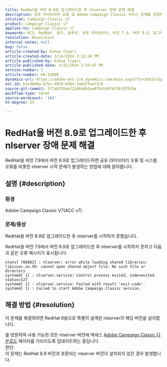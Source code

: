 ```yaml
---
title: RedHat을 버전 8.9로 업그레이드한 후 nlserver 장애 문제 해결
description: 공유 라이브러리 오류 및 Adobe Campaign Classic 서비스 문제를 포함하여 RedHat을 버전 8.9로 업그레이드한 후 nlserver 오류를 해결하는 방법에 대해 알아봅니다.
solution: Campaign Classic v7
product: Campaign Classic v7
applies-to: Campaign Classic v7
keywords: KCS, RedHat, 설치, 솔루션, 공유 라이브러리, 버전 7.9, 버전 8.9, 업그레이드, nlserver, 종료 코드
resolution: Resolution
internal-notes: null
bug: false
article-created-by: Eshaa Tiwari
article-created-date: 3/14/2024 3:12:34 PM
article-published-by: Eshaa Tiwari
article-published-date: 3/15/2024 2:35:47 PM
version-number: 1
article-number: KA-23889
dynamics-url: https://adobe-ent.crm.dynamics.com/main.aspx?forceUCI=1&pagetype=entityrecord&etn=knowledgearticle&id=ff036546-15e2-ee11-904c-6045bd03c412
exl-id: b3cd6d0a-b7bc-4870-b204-3abdffee73c9
source-git-commit: 2ffab755aaf12d64db2ee07bcb36f6f3b19761be
workflow-type: tm+mt
source-wordcount: '163'
ht-degree: 2%

---
```


# RedHat을 버전 8.9로 업그레이드한 후 nlserver 장애 문제 해결


RedHat을 버전 7.9에서 버전 8.9로 업그레이드하면 공유 라이브러리 오류 및 시스템 오류를 비롯한 nlserver 시작 문제가 발생하는 방법에 대해 알아봅니다.

## 설명 {#description}


### 환경

Adobe Campaign Classic V7(ACC v7)

### 문제/증상

RedHat을 버전 8.9로 업그레이드한 후 nlserver를 시작하지 못했습니다.

RedHat을 버전 7.9에서 버전 8.9로 업그레이드한 후 nlserver를 시작하지 못하고 다음과 같은 오류 메시지가 표시됩니다.


```
nlenv[ 786882] : nlserver: error while loading shared libraries: libicuuc.so.50: cannot open shared object file: No such file or directory
systemd[ 1] : nlserver.service: Control process exited, code=exited status=127
systemd[ 1] : nlserver.service: Failed with result 'exit-code'.
systemd[ 1] : Failed to start Adobe Campaign Classic service.
```





## 해결 방법 {#resolution}


이 문제를 해결하려면 RedHat 8용으로 특별히 설계된 nlserver의 해당 버전을 설치합니다.

를 방문하여 사용 가능한 모든 nlserver 버전에 액세스 [Adobe Campaign Classic 다운로드](https://experience.adobe.com/#/downloads/content/software-distribution/ko/campaign.html) 페이지를 가리키도록 업데이트하는 중입니다.
<br>원인: <br>
이 문제는 RedHat 8.9 버전과 호환되는 nlserver 버전이 설치되지 않은 경우 발생합니다.
